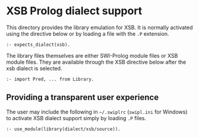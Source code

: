 # XSB Prolog dialect support

This directory provides the library emulation   for  XSB. It is normally
activated using the directive below or by loading a file with the ``.P``
extension.

    :- expects_dialect(xsb).

The library files themselves are either   SWI-Prolog module files or XSB
module files. They are available through   the XSB directive below after
the xsb dialect is selected.

    :- import Pred, ... from Library.

## Providing a transparent user experience

The user may include the following  in ``~/.swiplrc`` (``swipl.ini`` for
Windows) to activate XSB dialect support simply by loading ``.P`` files.

    :- use_module(library(dialect/xsb/source)).

